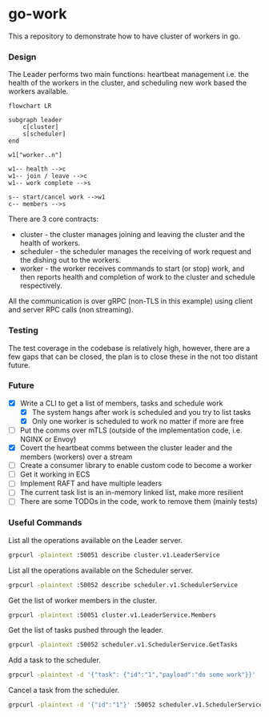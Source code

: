 # go-work

This a repository to demonstrate how to have cluster of workers in go.
### Design

The Leader performs two main functions: heartbeat management i.e. the health of the workers in the cluster, and scheduling new work based the workers available.

```mermaid
flowchart LR

subgraph leader
	c[cluster]
	s[scheduler]
end

w1["worker..n"]

w1-- health -->c
w1-- join / leave -->c
w1-- work complete -->s

s-- start/cancel work -->w1
c-- members -->s
```

There are 3 core contracts:

- cluster - the cluster manages joining and leaving the cluster and the health of workers.
- scheduler - the scheduler manages the receiving of work request and the dishing out to the workers.
- worker - the worker receives commands to start (or stop) work, and then reports health and completion of work to the cluster and schedule respectively.

All the communication is over gRPC (non-TLS in this example) using client and server RPC calls (non streaming).

### Testing

The test coverage in the codebase is relatively high, however, there are a few gaps that can be closed, the plan is to close these in the not too distant future.

### Future

- [x] Write a CLI to get a list of members, tasks and schedule work
  - [x] The system hangs after work is scheduled and you try to list tasks
  - [x] Only one worker is scheduled to work no matter if more are free
- [ ] Put the comms over mTLS (outside of the implementation code, i.e. NGINX or Envoy)
- [x] Covert the heartbeat comms between the cluster leader and the members (workers) over a stream
- [ ] Create a consumer library to enable custom code to become a worker
- [ ] Get it working in ECS
- [ ] Implement RAFT and have multiple leaders
- [ ] The current task list is an in-memory linked list, make more resilient
- [ ] There are some TODOs in the code, work to remove them (mainly tests)

### Useful Commands

List all the operations available on the Leader server.

```sh
grpcurl -plaintext :50051 describe cluster.v1.LeaderService
```

List all the operations available on the Scheduler server.

```sh
grpcurl -plaintext :50052 describe scheduler.v1.SchedulerService
```

Get the list of worker members in the cluster.

```sh
grpcurl -plaintext :50051 cluster.v1.LeaderService.Members
```

Get the list of tasks pushed through the leader.

```sh
grpcurl -plaintext :50052 scheduler.v1.SchedulerService.GetTasks
```

Add a task to the scheduler.

```sh
grpcurl -plaintext -d '{"task": {"id":"1","payload":"do some work"}}' :50052 scheduler.v1.SchedulerService.ScheduleTask
```

Cancel a task from the scheduler.

```sh
grpcurl -plaintext -d '{"id":"1"}' :50052 scheduler.v1.SchedulerService.CancelTask
```

